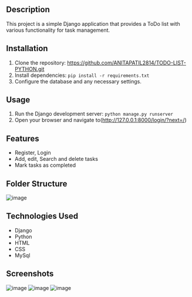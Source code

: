 ## Description
This project is a simple Django application that provides a ToDo list with various functionality for task management.
## Installation
1. Clone the repository: https://github.com/ANITAPATIL2814/TODO-LIST-PYTHON.git
2. Install dependencies: `pip install -r requirements.txt`
3. Configure the database and any necessary settings.
## Usage
1. Run the Django development server: `python manage.py runserver`
2. Open your browser and navigate to(http://127.0.0.1:8000/login/?next=/)
   
## Features
- Register, Login
- Add, edit, Search and delete tasks
- Mark tasks as completed
  
## Folder Structure
![image](https://github.com/ANITAPATIL2814/TODO-LIST-PYTHON/assets/142707200/8b0a4a3f-a9ba-418c-94fd-5bb57047d1c7)

## Technologies Used
- Django
- Python
- HTML
- CSS
- MySql

## Screenshots
![image](https://github.com/ANITAPATIL2814/TODO-LIST-PYTHON/assets/142707200/ccbfc92d-f9df-4bb4-8da7-2724385ac22d)
![image](https://github.com/ANITAPATIL2814/TODO-LIST-PYTHON/assets/142707200/3ea10f74-2d9c-4642-b2dd-f42cd67442b0)
![image](https://github.com/ANITAPATIL2814/TODO-LIST-PYTHON/assets/142707200/6d5c3993-6f32-417c-8127-2f61f2cbf6c3)
